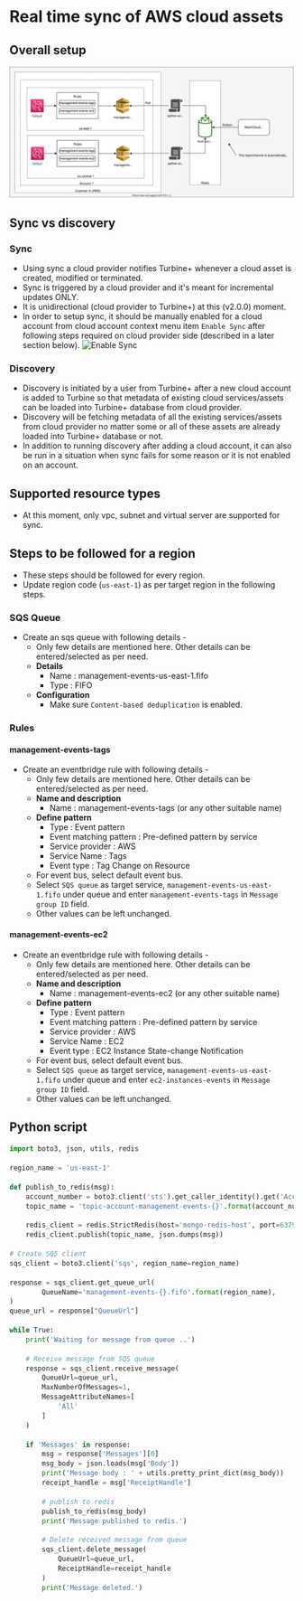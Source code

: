 # Real time sync of AWS cloud assets

## Overall setup
![AWS assets real time sync](https://raw.githubusercontent.com/mechcloud/mechcloud-site-content/master/images/mechcloud/turbine/design/real-time-sync-aws.svg)

## Sync vs discovery
### Sync
* Using sync a cloud provider notifies Turbine+ whenever a cloud asset is created, modified or terminated.
* Sync is triggered by a cloud provider and it's meant for incremental updates ONLY.
* It is unidirectional (cloud provider to Turbine+) at this (v2.0.0) moment.
* In order to setup sync, it should be manually enabled for a cloud account from cloud account context menu item `Enable Sync` after following steps required on cloud provider side (described in a later section below).
![Enable Sync](https://raw.githubusercontent.com/mechcloud/mechcloud-site-content/master/images/mechcloud/turbine/screenshots/enable-sync.svg)
### Discovery 
* Discovery is initiated by a user from Turbine+ after a new cloud account is added to Turbine so that metadata of existing cloud services/assets can be loaded into Turbine+ database from cloud provider.
* Discovery will be fetching metadata of all the existing services/assets from cloud provider no matter some or all of these assets are already loaded into Turbine+ database or not.
* In addition to running discovery after adding a cloud account, it can also be run in a situation when sync fails for some reason or it is not enabled on an account.

## Supported resource types
* At this moment, only vpc, subnet and virtual server are supported for sync.

## Steps to be followed for a region
* These steps should be followed for every region.
* Update region code (`us-east-1`) as per target region in the following steps.

### SQS Queue
* Create an sqs queue with following details -
  - Only few details are mentioned here. Other details can be entered/selected as per need.
  - **Details**
    - Name : management-events-us-east-1.fifo 
    - Type : FIFO
  - **Configuration**
    - Make sure `Content-based deduplication` is enabled.


### Rules
#### management-events-tags
* Create an eventbridge rule with following details -
  - Only few details are mentioned here. Other details can be entered/selected as per need.
  - **Name and description**
    - Name : management-events-tags (or any other suitable name)
  - **Define pattern**
    - Type : Event pattern
    - Event matching pattern : Pre-defined pattern by service
    - Service provider : AWS
    - Service Name : Tags
    - Event type : Tag Change on Resource
  - For event bus, select default event bus.
  - Select `SQS queue` as target service, `management-events-us-east-1.fifo` under queue and enter `management-events-tags` in `Message group ID` field.
  - Other values can be left unchanged.
#### management-events-ec2
* Create an eventbridge rule with following details -
  - Only few details are mentioned here. Other details can be entered/selected as per need.
  - **Name and description**
    - Name : management-events-ec2 (or any other suitable name)
  - **Define pattern**
    - Type : Event pattern
    - Event matching pattern : Pre-defined pattern by service
    - Service provider : AWS
    - Service Name : EC2
    - Event type : EC2 Instance State-change Notification
  - For event bus, select default event bus.
  - Select `SQS queue` as target service, `management-events-us-east-1.fifo` under queue and enter `ec2-instances-events` in `Message group ID` field.
  - Other values can be left unchanged.

## Python script
```python
import boto3, json, utils, redis

region_name = 'us-east-1'

def publish_to_redis(msg):
    account_number = boto3.client('sts').get_caller_identity().get('Account')
    topic_name = 'topic-account-management-events-{}'.format(account_number)
    
    redis_client = redis.StrictRedis(host='mongo-redis-host', port=6379, decode_responses=True)
    redis_client.publish(topic_name, json.dumps(msg))

# Create SQS client
sqs_client = boto3.client('sqs', region_name=region_name)

response = sqs_client.get_queue_url(
        QueueName='management-events-{}.fifo'.format(region_name),
)
queue_url = response["QueueUrl"]

while True:
    print('Waiting for message from queue ..')
    
    # Receive message from SQS queue
    response = sqs_client.receive_message(
        QueueUrl=queue_url,
        MaxNumberOfMessages=1,
        MessageAttributeNames=[
            'All'
        ]
    )
    
    if 'Messages' in response:
        msg = response['Messages'][0]
        msg_body = json.loads(msg['Body'])
        print('Message body : ' + utils.pretty_print_dict(msg_body))
        receipt_handle = msg['ReceiptHandle']
        
        # publish to redis
        publish_to_redis(msg_body)
        print('Message published to redis.')
        
        # Delete received message from queue
        sqs_client.delete_message(
            QueueUrl=queue_url,
            ReceiptHandle=receipt_handle
        )
        print('Message deleted.')
```